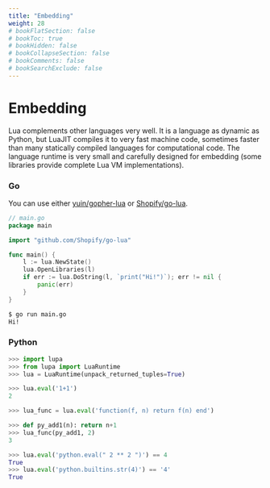 ```yaml
---
title: "Embedding"
weight: 28
# bookFlatSection: false
# bookToc: true
# bookHidden: false
# bookCollapseSection: false
# bookComments: false
# bookSearchExclude: false
---
```


# Embedding

Lua complements other languages very well. It is a language as dynamic as Python, but LuaJIT compiles it to very fast machine code, sometimes faster than many statically compiled languages for computational code. The language runtime is very small and carefully designed for embedding (some libraries provide complete Lua VM implementations).

### Go

You can use either [yuin/gopher-lua](https://github.com/yuin/gopher-lua) or [Shopify/go-lua](https://github.com/Shopify/go-lua).

```go
// main.go
package main

import "github.com/Shopify/go-lua"

func main() {
	l := lua.NewState()
	lua.OpenLibraries(l)
	if err := lua.DoString(l, `print("Hi!")`); err != nil {
		panic(err)
	}
}
```

```bash
$ go run main.go
Hi!
```

### Python

```python
>>> import lupa
>>> from lupa import LuaRuntime
>>> lua = LuaRuntime(unpack_returned_tuples=True)

>>> lua.eval('1+1')
2

>>> lua_func = lua.eval('function(f, n) return f(n) end')

>>> def py_add1(n): return n+1
>>> lua_func(py_add1, 2)
3

>>> lua.eval('python.eval(" 2 ** 2 ")') == 4
True
>>> lua.eval('python.builtins.str(4)') == '4'
True
```
